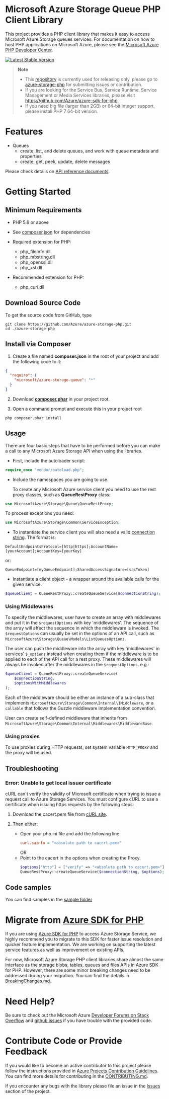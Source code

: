# Microsoft Azure Storage Queue PHP Client Library

This project provides a PHP client library that makes it easy to access Microsoft Azure Storage queues services. For documentation on how to host PHP applications on Microsoft Azure, please see the [Microsoft Azure PHP Developer Center](http://www.windowsazure.com/en-us/develop/php/).

[![Latest Stable Version](https://poser.pugx.org/microsoft/azure-storage-queue/v/stable)](https://packagist.org/packages/microsoft/azure-storage-queue)

> **Note**
>
> * This [repository](https://github.com/azure/azure-storage-queue-php) is currently used for releasing only, please go to [azure-storage-php](https://github.com/azure/azure-storage-php) for submitting issues or contribution.
> * If you are looking for the Service Bus, Service Runtime, Service Management or Media Services libraries, please visit https://github.com/Azure/azure-sdk-for-php.
> * If you need big file (larger than 2GB) or 64-bit integer support, please install PHP 7 64-bit version.

# Features

* Queues
  * create, list, and delete queues, and work with queue metadata and properties
  * create, get, peek, update, delete messages

Please check details on [API reference documents](http://azure.github.io/azure-storage-php).

# Getting Started
## Minimum Requirements

* PHP 5.6 or above
* See [composer.json](composer.json) for dependencies
* Required extension for PHP:
  * php_fileinfo.dll
  * php_mbstring.dll
  * php_openssl.dll
  * php_xsl.dll

* Recommended extension for PHP:
  * php_curl.dll

## Download Source Code

To get the source code from GitHub, type

```
git clone https://github.com/Azure/azure-storage-php.git
cd ./azure-storage-php
```

## Install via Composer

1. Create a file named **composer.json** in the root of your project and add the following code to it:
```json
{
  "require": {
    "microsoft/azure-storage-queue": "*"
  }
}
```
2. Download **[composer.phar](http://getcomposer.org/composer.phar)** in your project root.

3. Open a command prompt and execute this in your project root

```
php composer.phar install
```

## Usage

There are four basic steps that have to be performed before you can make a call to any Microsoft Azure Storage API when using the libraries.

* First, include the autoloader script:

```php
require_once "vendor/autoload.php";
```

* Include the namespaces you are going to use.

  To create any Microsoft Azure service client you need to use the rest proxy classes, such as **QueueRestProxy** class:

```php
use MicrosoftAzure\Storage\Queue\QueueRestProxy;
```

  To process exceptions you need:

```php
use MicrosoftAzure\Storage\Common\ServiceException;
```

* To instantiate the service client you will also need a valid [connection string](https://azure.microsoft.com/en-us/documentation/articles/storage-configure-connection-string/). The format is:

```
DefaultEndpointsProtocol=[http|https];AccountName=[yourAccount];AccountKey=[yourKey]
```

  or:

```
QueueEndpoint=[myQueueEndpoint];SharedAccessSignature=[sasToken]
```

* Instantiate a client object - a wrapper around the available calls for the given service.

```php
$queueClient = QueueRestProxy::createQueueService($connectionString);
```
### Using Middlewares
To specify the middlewares, user have to create an array with middlewares
and put it in the `$requestOptions` with key 'middlewares'. The sequence of
the array will affect the sequence in which the middleware is invoked. The
`$requestOptions` can usually be set in the options of an API call, such as
`MicrosoftAzure\Storage\Queue\Models\ListQueuesOptions`.

The user can push the middleware into the array with key 'middlewares' in
services' `$_options` instead when creating them if the middleware is to be
applied to each of the API call for a rest proxy. These middlewares will always
be invoked after the middlewares in the `$requestOptions`.
e.g.:
```php
$queueClient = QueueRestProxy::createQueueService(
    $connectionString,
    $optionsWithMiddlewares
);
```

Each of the middleware should be either an instance of a sub-class that
implements `MicrosoftAzure\Storage\Common\Internal\IMiddleware`, or a
`callable` that follows the Guzzle middleware implementation convention.

User can create self-defined middleware that inherits from `MicrosoftAzure\Storage\Common\Internal\Middlewares\MiddlewareBase`.

### Using proxies
To use proxies during HTTP requests, set system variable `HTTP_PROXY` and the proxy will be used.

## Troubleshooting
### Error: Unable to get local issuer certificate
cURL can't verify the validity of Microsoft certificate when trying to issue a request call to Azure Storage Services. You must configure cURL to use a certificate when issuing https requests by the following steps:

1. Download the cacert.pem file from [cURL site](http://curl.haxx.se/docs/caextract.html). 

2. Then either:
    * Open your php.ini file and add the following line:
        ```ini
        curl.cainfo = "<absolute path to cacert.pem>"
        ```
        OR
    * Point to the cacert in the options when creating the Proxy.
        ```php
        $options["http"] = ["verify" => "<absolute path to cacert.pem>"];
        QueueRestProxy::createQueueService($connectionString, $options);
        ```

## Code samples

You can find samples in the [sample folder](samples)


# Migrate from [Azure SDK for PHP](https://github.com/Azure/azure-sdk-for-php/)

If you are using [Azure SDK for PHP](https://github.com/Azure/azure-sdk-for-php/) to access Azure Storage Service, we highly recommend you to migrate to this SDK for faster issue resolution and quicker feature implementation. We are working on supporting the latest service features as well as improvement on existing APIs.

For now, Microsoft Azure Storage PHP client libraries share almost the same interface as the storage blobs, tables, queues and files APIs in Azure SDK for PHP. However, there are some minor breaking changes need to be addressed during your migration. You can find the details in [BreakingChanges.md](BreakingChanges.md).

# Need Help?

Be sure to check out the Microsoft Azure [Developer Forums on Stack Overflow](http://go.microsoft.com/fwlink/?LinkId=234489) and [github issues](https://github.com/Azure/azure-storage-php/issues) if you have trouble with the provided code.

# Contribute Code or Provide Feedback

If you would like to become an active contributor to this project please follow the instructions provided in [Azure Projects Contribution Guidelines](http://azure.github.io/guidelines/).
You can find more details for contributing in the [CONTRIBUTING.md](CONTRIBUTING.md).

If you encounter any bugs with the library please file an issue in the [Issues](https://github.com/Azure/azure-storage-php/issues) section of the project.
